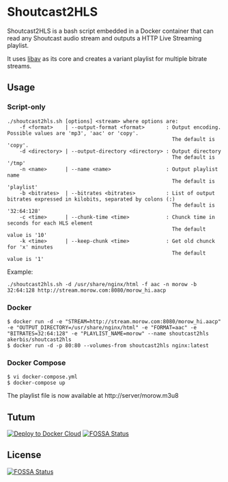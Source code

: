 Shoutcast2HLS
===============

Shoutcast2HLS is a bash script embedded in a Docker container that can read any
Shoutcast audio stream and outputs a HTTP Live Streaming playlist.

It uses [libav](http://libav.org) as its core and creates a variant playlist for multiple bitrate streams.

## Usage

### Script-only

    ./shoutcast2hls.sh [options] <stream> where options are:
        -f <format>    | --output-format <format>       : Output encoding. Possible values are 'mp3', 'aac' or 'copy'.
                                                          The default is 'copy'.
        -d <directory> | --output-directory <directory> : Output directory
                                                          The default is '/tmp'
        -n <name>      | --name <name>                  : Output playlist name
                                                          The default is 'playlist'
        -b <bitrates>  | --bitrates <bitrates>          : List of output bitrates expressed in kilobits, separated by colons (:)
                                                          The default is '32:64:128'
        -c <time>      | --chunk-time <time>            : Chunck time in seconds for each HLS element
                                                          The default value is '10'
        -k <time>      | --keep-chunk <time>            : Get old chunck for 'x' minutes
                                                          The default value is '1'

Example:

    ./shoutcast2hls.sh -d /usr/share/nginx/html -f aac -n morow -b 32:64:128 http://stream.morow.com:8080/morow_hi.aacp

### Docker

    $ docker run -d -e "STREAM=http://stream.morow.com:8080/morow_hi.aacp" -e "OUTPUT_DIRECTORY=/usr/share/nginx/html" -e "FORMAT=aac" -e "BITRATES=32:64:128" -e "PLAYLIST_NAME=morow" --name shoutcast2hls akerbis/shoutcast2hls
    $ docker run -d -p 80:80 --volumes-from shoutcast2hls nginx:latest

### Docker Compose

    $ vi docker-compose.yml
    $ docker-compose up

The playlist file is now available at http://server/morow.m3u8

## Tutum

[![Deploy to Docker Cloud](https://files.cloud.docker.com/images/deploy-to-dockercloud.svg)](https://cloud.docker.com/stack/deploy/?repo=https://github.com/akerbis/shoutcast2hls.git)
[![FOSSA Status](https://app.fossa.io/api/projects/git%2Bgithub.com%2Fakerbis%2Fshoutcast2hls.svg?type=shield)](https://app.fossa.io/projects/git%2Bgithub.com%2Fakerbis%2Fshoutcast2hls?ref=badge_shield)


## License
[![FOSSA Status](https://app.fossa.io/api/projects/git%2Bgithub.com%2Fakerbis%2Fshoutcast2hls.svg?type=large)](https://app.fossa.io/projects/git%2Bgithub.com%2Fakerbis%2Fshoutcast2hls?ref=badge_large)